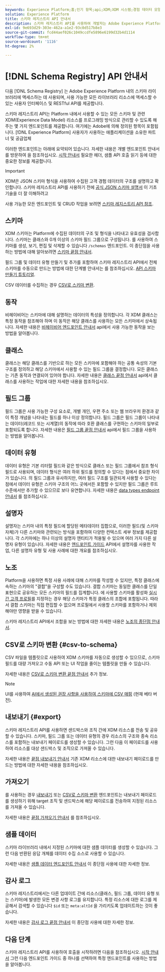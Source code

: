 ```yaml
---
keywords: Experience Platform;홈;인기 항목;api;XDM;XDM 시스템;경험 데이터 모델;경험 데이터 모델;데이터 모델;데이터 모델;스키마 레지스트리;스키마 레지스트리;
solution: Experience Platform
title: 스키마 레지스트리 API 안내서
description: 스키마 레지스트리 API를 사용하여 개발자는 Adobe Experience Platform 내의 모든 스키마 및 관련 XDM(Experience Data Model) 리소스를 프로그래밍 방식으로 관리할 수 있습니다. 이 안내서를 따라 API를 사용하여 주요 작업을 수행하는 방법에 대해 알아보십시오.
exl-id: 9e693d29-303e-462a-a1e2-93c0d517b8e3
source-git-commit: fcd44aef026c1049ccdfe5896e6199d32b4d1114
workflow-type: tm+mt
source-wordcount: '1116'
ht-degree: 2%

---
```


# [!DNL Schema Registry] API 안내서

다음 [!DNL Schema Registry] 는 Adobe Experience Platform 내의 스키마 라이브러리에 액세스하는 데 사용되며, 사용 가능한 모든 라이브러리 리소스에 액세스할 수 있는 사용자 인터페이스 및 RESTful API를 제공합니다.

스키마 레지스트리 API는 Platform 내에서 사용할 수 있는 모든 스키마 및 관련 XDM(Experience Data Model) 리소스를 프로그래밍 방식으로 관리할 수 있도록 해주는 몇 가지 엔드포인트를 제공합니다. 여기에는 Adobe에 의해 정의된 항목이 포함됩니다. [!DNL Experience Platform] 사용자가 사용하는 애플리케이션을 소유한 파트너 및 공급업체

이러한 엔드포인트는 아래에 요약되어 있습니다. 자세한 내용은 개별 엔드포인트 안내서를 방문하여 을 참조하십시오. [시작 안내서](./getting-started.md) 필요한 헤더, 샘플 API 호출 읽기 등에 대한 중요한 정보를 제공합니다.

>[!IMPORTANT]
>
>XDM은 JSON 스키마 형식을 사용하여 수집된 고객 경험 데이터의 구조를 설명하고 확인합니다. 스키마 레지스트리 API를 사용하기 전에 [공식 JSON 스키마 설명서](https://json-schema.org/) 이 기초 기술을 더 잘 이해하려고

사용 가능한 모든 엔드포인트 및 CRUD 작업을 보려면 [스키마 레지스트리 API 참조](https://www.adobe.io/experience-platform-apis/references/schema-registry/).

## 스키마

XDM 스키마는 Platform에 수집된 데이터의 구조 및 형식을 나타내고 유효성을 검사합니다. 스키마는 클래스와 0개 이상의 스키마 필드 그룹으로 구성됩니다. 를 사용하여 스키마를 생성, 보기, 편집 및 삭제할 수 있습니다 `/schemas` 엔드포인트. 이 종단점을 사용하는 방법에 대해 알아보려면 [스키마 끝점 안내서](./schemas.md).

필드 그룹 및 데이터 유형 만들기 및 추가를 포함하여 스키마 레지스트리 API에서 전체 스키마를 수동으로 만드는 방법에 대한 단계별 안내서는 를 참조하십시오. [API 스키마 만들기 튜토리얼](../tutorials/create-schema-api.md).

CSV 데이터를 수집하는 경우 [CSV로 스키마 변환](#csv-to-schema).

## 동작

비헤이비어는 스키마에 대해 설명하는 데이터의 특성을 정의합니다. 각 XDM 클래스는 특정 동작을 참조해야 하며 이 동작은 해당 클래스를 사용하는 모든 스키마에서 상속됩니다. 자세한 내용은 [비헤이비어 엔드포인트 안내서](./behaviors.md) api에서 사용 가능한 동작을 보는 방법을 알아봅니다.

## 클래스

클래스는 해당 클래스를 기반으로 하는 모든 스키마에 포함해야 하는 공통 속성의 기본 구조를 정의하고 해당 스키마에서 사용할 수 있는 필드 그룹을 결정합니다. 모든 클래스는 기존 동작과 연결되어 있어야 합니다. 자세한 내용은 [클래스 끝점 안내서](./classes.md) api에서 클래스를 사용하는 작업에 대한 자세한 내용을 참조하십시오.

## 필드 그룹

필드 그룹은 사용 가능한 구성 요소로, 개별 개인, 우편 주소 또는 웹 브라우저 환경과 같이 특정 개념을 나타내는 필드를 하나 이상 정의합니다. 필드 그룹은 필드 그룹이 나타내는 데이터(레코드 또는 시계열)의 동작에 따라 호환 클래스를 구현하는 스키마의 일부로 포함되도록 합니다. 자세한 내용은 [필드 그룹 끝점 안내서](./field-groups.md) api에서 필드 그룹을 사용하는 방법을 알아봅니다.

## 데이터 유형

데이터 유형은 기본 리터럴 필드와 같은 방식으로 클래스 또는 필드 그룹에서 참조 형식 필드로 사용되며, 데이터 형식은 여러 하위 필드를 정의할 수 있다는 점에서 중요한 차이가 있습니다. 의 필드 그룹과 유사하지만, 여러 필드 구조를 일관되게 사용할 수 있다는 점에서 데이터 유형은 스키마 구조의 어느 곳에서든 포함할 수 있지만 필드 그룹은 루트 수준에서만 추가할 수 있으므로 보다 유연합니다. 자세한 내용은 [data types endpoint 안내서](./data-types.md) 를 참조하십시오.

## 설명자

설명자는 스키마 내의 특정 필드에 할당된 메타데이터 집합으로, 이러한 필드(및 스키마 자체)가 다른 스키마와 관련되는 방식을 포함하여 다양한 컨텍스트 세부 정보를 제공합니다. 각 스키마에는 하나 이상의 설명자 엔티티가 적용될 수 있으며 여러 가지 다른 설명자 유형이 있습니다. 자세한 내용은 [엔드포인트 가이드](./descriptors.md) API에서 설명자를 사용한 작업, 다른 설명자 유형 및 사용 사례에 대한 개요를 참조하십시오.

## 노조

Platform을 사용하면 특정 사용 사례에 대해 스키마를 작성할 수 있지만, 특정 클래스에 속하는 스키마의 &quot;결합&quot;을 구성할 수도 있습니다. 결합 스키마는 동일한 클래스를 단일 표현으로 공유하는 모든 스키마의 필드를 집계합니다. 에 사용할 스키마를 활성화 [실시간 고객 프로필](../../profile/home.md)를 지정하는 경우 해당 스키마가 특정 클래스의 조합에 포함됩니다. 따라서 결합 스키마는 직접 편집할 수 없으며 프로필에서 사용할 스키마를 포함하거나 제외해야만 영향을 받을 수 있습니다.

스키마 레지스트리 API에서 조합을 보는 방법에 대한 자세한 내용은 [노조의 종단점 안내서](./unions.md).

## CSV로 스키마 변환 {#csv-to-schema}

CSV 파일을 템플릿으로 사용하여 XDM 스키마를 자동으로 생성할 수 있으므로, 스키마 필드를 대량 가져오고 수동 API 또는 UI 작업을 줄이는 템플릿을 만들 수 있습니다.

자세한 내용은 [CSV로 스키마 변환 끝점 안내서](./export.md) 추가 정보.

>[!NOTE]
>
>UI를 사용하여 [AI에서 생성된 권장 사항을 사용하여 스키마에 CSV 매핑](../../ingestion/tutorials/map-csv/recommendations.md) (현재 베타 버전).

## 내보내기 {#export}

스키마 레지스트리 API를 사용하면 샌드박스와 조직 간에 XDM 리소스를 전송 및 공유할 수 있습니다. 스키마, 필드 그룹 또는 데이터 유형의 경우 리소스의 구조와 종속 리소스를 포함하는 내보내기 페이로드를 생성할 수 있습니다. 그런 다음 이 페이로드를 사용하여 리소스를 대상 샌드박스 및 조직으로 가져올 수 있습니다.

자세한 내용은 [끝점 내보내기 안내서](./export.md) 기존 XDM 리소스에 대한 내보내기 페이로드를 만드는 방법에 대한 자세한 내용을 참조하십시오.

## 가져오기

를 사용하는 경우 [내보내기](#export) 또는 [CSV로 스키마 변환](./import.md) 엔드포인트는 내보내기 페이로드를 생성하기 위해 target 조직 및 샌드박스에 해당 페이로드를 전송하여 지정된 리소스를 가져올 수 있습니다.

자세한 내용은 [끝점 가져오기 안내서](./export.md) 를 참조하십시오.

## 샘플 데이터

스키마 라이브러리 내에서 지정된 스키마에 대한 샘플 데이터를 생성할 수 있습니다. 그런 다음 반환된 응답 개체를 데이터 수집 소스로 사용할 수 있습니다.

자세한 내용은 [샘플 데이터 엔드포인트 안내서](./sample-data.md) 이 종단점 사용에 대한 자세한 정보.

## 감사 로그

스키마 레지스트리에서는 다른 업데이트 간에 리소스(클래스, 필드 그룹, 데이터 유형 또는 스키마)에 발생한 모든 변경 사항 로그를 유지합니다. 특정 리소스에 대한 로그를 제공해서 검색할 수 있습니다 `$id` 또는 `meta:altId` 을 가리키도록 업데이트하는 것이 좋습니다.

자세한 내용은 [감사 로그 끝점 안내서](./audit-log.md) 이 종단점 사용에 대한 자세한 정보.

## 다음 단계

스키마 레지스트리 API를 사용하여 호출을 시작하려면 다음을 참조하십시오. [시작 안내서](./getting-started.md) 그런 다음 엔드포인트 가이드 중 하나를 선택하여 특정 엔드포인트를 사용하는 방법을 알아봅니다.
